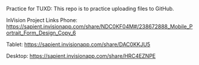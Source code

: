 Practice for TUXD:
This repo is to practice uploading files to GitHub.

InVision Project Links
Phone: https://sapient.invisionapp.com/share/NDC0KF04M#/238672888_Mobile_Portrait_Form_Design_Copy_6

Tablet:
https://sapient.invisionapp.com/share/DAC0KKJU5

Desktop:
https://sapient.invisionapp.com/share/HRC4EZNPE
